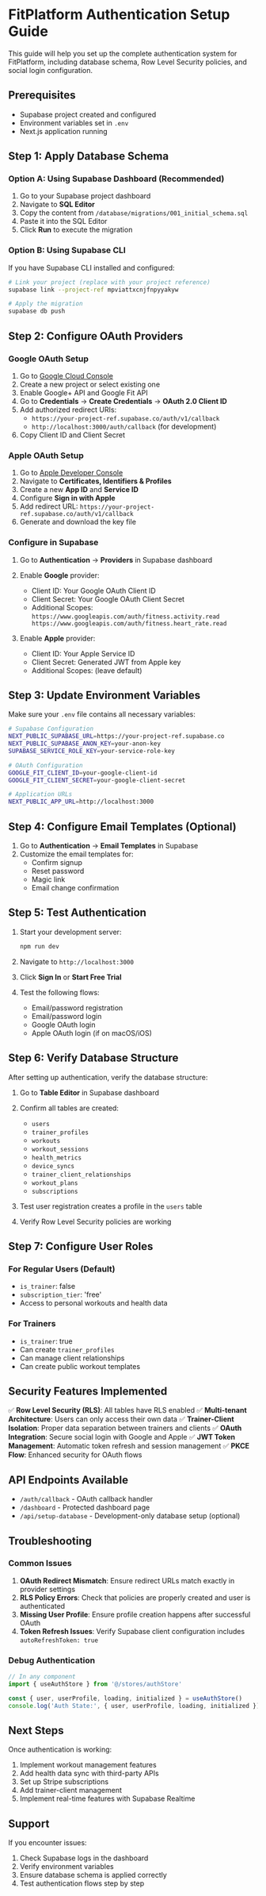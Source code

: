 # FitPlatform Authentication Setup Guide

This guide will help you set up the complete authentication system for FitPlatform, including database schema, Row Level Security policies, and social login configuration.

## Prerequisites

- Supabase project created and configured
- Environment variables set in `.env`
- Next.js application running

## Step 1: Apply Database Schema

### Option A: Using Supabase Dashboard (Recommended)

1. Go to your Supabase project dashboard
2. Navigate to **SQL Editor**
3. Copy the content from `/database/migrations/001_initial_schema.sql`
4. Paste it into the SQL Editor
5. Click **Run** to execute the migration

### Option B: Using Supabase CLI

If you have Supabase CLI installed and configured:

```bash
# Link your project (replace with your project reference)
supabase link --project-ref mpviattxcnjfnpyyakyw

# Apply the migration
supabase db push
```

## Step 2: Configure OAuth Providers

### Google OAuth Setup

1. Go to [Google Cloud Console](https://console.cloud.google.com/)
2. Create a new project or select existing one
3. Enable Google+ API and Google Fit API
4. Go to **Credentials** → **Create Credentials** → **OAuth 2.0 Client ID**
5. Add authorized redirect URIs:
   - `https://your-project-ref.supabase.co/auth/v1/callback`
   - `http://localhost:3000/auth/callback` (for development)
6. Copy Client ID and Client Secret

### Apple OAuth Setup

1. Go to [Apple Developer Console](https://developer.apple.com/)
2. Navigate to **Certificates, Identifiers & Profiles**
3. Create a new **App ID** and **Service ID**
4. Configure **Sign in with Apple**
5. Add redirect URL: `https://your-project-ref.supabase.co/auth/v1/callback`
6. Generate and download the key file

### Configure in Supabase

1. Go to **Authentication** → **Providers** in Supabase dashboard
2. Enable **Google** provider:
   - Client ID: Your Google OAuth Client ID
   - Client Secret: Your Google OAuth Client Secret
   - Additional Scopes: `https://www.googleapis.com/auth/fitness.activity.read https://www.googleapis.com/auth/fitness.heart_rate.read`

3. Enable **Apple** provider:
   - Client ID: Your Apple Service ID
   - Client Secret: Generated JWT from Apple key
   - Additional Scopes: (leave default)

## Step 3: Update Environment Variables

Make sure your `.env` file contains all necessary variables:

```bash
# Supabase Configuration
NEXT_PUBLIC_SUPABASE_URL=https://your-project-ref.supabase.co
NEXT_PUBLIC_SUPABASE_ANON_KEY=your-anon-key
SUPABASE_SERVICE_ROLE_KEY=your-service-role-key

# OAuth Configuration
GOOGLE_FIT_CLIENT_ID=your-google-client-id
GOOGLE_FIT_CLIENT_SECRET=your-google-client-secret

# Application URLs
NEXT_PUBLIC_APP_URL=http://localhost:3000
```

## Step 4: Configure Email Templates (Optional)

1. Go to **Authentication** → **Email Templates** in Supabase
2. Customize the email templates for:
   - Confirm signup
   - Reset password
   - Magic link
   - Email change confirmation

## Step 5: Test Authentication

1. Start your development server:
   ```bash
   npm run dev
   ```

2. Navigate to `http://localhost:3000`
3. Click **Sign In** or **Start Free Trial**
4. Test the following flows:
   - Email/password registration
   - Email/password login
   - Google OAuth login
   - Apple OAuth login (if on macOS/iOS)

## Step 6: Verify Database Structure

After setting up authentication, verify the database structure:

1. Go to **Table Editor** in Supabase dashboard
2. Confirm all tables are created:
   - `users`
   - `trainer_profiles`
   - `workouts`
   - `workout_sessions`
   - `health_metrics`
   - `device_syncs`
   - `trainer_client_relationships`
   - `workout_plans`
   - `subscriptions`

3. Test user registration creates a profile in the `users` table
4. Verify Row Level Security policies are working

## Step 7: Configure User Roles

### For Regular Users (Default)
- `is_trainer`: false
- `subscription_tier`: 'free'
- Access to personal workouts and health data

### For Trainers
- `is_trainer`: true
- Can create `trainer_profiles`
- Can manage client relationships
- Can create public workout templates

## Security Features Implemented

✅ **Row Level Security (RLS)**: All tables have RLS enabled
✅ **Multi-tenant Architecture**: Users can only access their own data
✅ **Trainer-Client Isolation**: Proper data separation between trainers and clients
✅ **OAuth Integration**: Secure social login with Google and Apple
✅ **JWT Token Management**: Automatic token refresh and session management
✅ **PKCE Flow**: Enhanced security for OAuth flows

## API Endpoints Available

- `/auth/callback` - OAuth callback handler
- `/dashboard` - Protected dashboard page
- `/api/setup-database` - Development-only database setup (optional)

## Troubleshooting

### Common Issues

1. **OAuth Redirect Mismatch**: Ensure redirect URLs match exactly in provider settings
2. **RLS Policy Errors**: Check that policies are properly created and user is authenticated
3. **Missing User Profile**: Ensure profile creation happens after successful OAuth
4. **Token Refresh Issues**: Verify Supabase client configuration includes `autoRefreshToken: true`

### Debug Authentication

```typescript
// In any component
import { useAuthStore } from '@/stores/authStore'

const { user, userProfile, loading, initialized } = useAuthStore()
console.log('Auth State:', { user, userProfile, loading, initialized })
```

## Next Steps

Once authentication is working:

1. Implement workout management features
2. Add health data sync with third-party APIs
3. Set up Stripe subscriptions
4. Add trainer-client management
5. Implement real-time features with Supabase Realtime

## Support

If you encounter issues:
1. Check Supabase logs in the dashboard
2. Verify environment variables
3. Ensure database schema is applied correctly
4. Test authentication flows step by step